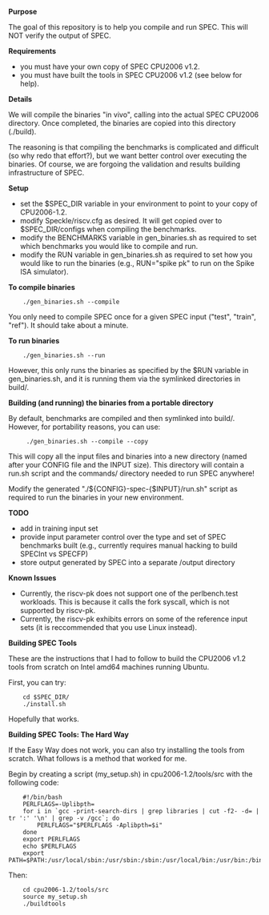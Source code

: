 **Purpose**

   The goal of this repository is to help you compile and run SPEC. This will
   NOT verify the output of SPEC.

**Requirements**

   - you must have your own copy of SPEC CPU2006 v1.2. 
   - you must have built the tools in SPEC CPU2006 v1.2 (see below for help). 


**Details**

   We will compile the binaries "in vivo", calling into the actual SPEC CPU2006
   directory. Once completed, the binaries are copied into this directory (./build). 
   
   The reasoning is that compiling the benchmarks is complicated and difficult (so
   why redo that effort?), but we want better control over executing the binaries.  Of
   course, we are forgoing the validation and results building infrastructure of
   SPEC. 


**Setup**

   - set the $SPEC_DIR variable in your environment to point to your copy of CPU2006-1.2.
   - modify Speckle/riscv.cfg as desired. It will get copied over to
     $SPEC_DIR/configs when compiling the benchmarks. 
   - modify the BENCHMARKS variable in gen_binaries.sh as required to set which
     benchmarks you would like to compile and run.
   - modify the RUN variable in gen_binaries.sh as required to set how you
     would like to run the binaries (e.g., RUN="spike pk" to run on the Spike
     ISA simulator).


**To compile binaries**

        ./gen_binaries.sh --compile

   You only need to compile SPEC once for a given SPEC input ("test", "train",
   "ref"). It should take about a minute. 


**To run binaries**

        ./gen_binaries.sh --run
        
   However, this only runs the binaries as specified by the $RUN variable in 
   gen_binaries.sh, and it is running them via the symlinked directories in build/.

**Building (and running) the binaries from a portable directory**

   By default, benchmarks are compiled and then symlinked into build/. However,
   for portability reasons, you can use: 
   
         ./gen_binaries.sh --compile --copy
   
   This will copy all the input files and binaries into a new directory (named after 
   your CONFIG file and the INPUT size). This directory will contain a run.sh script 
   and the commands/ directory needed to run SPEC anywhere!
   
   Modify the generated "./${CONFIG}-spec-{$INPUT}/run.sh" script as required to 
   run the binaries in your new environment.  


**TODO**
   
   - add in training input set
   - provide input parameter control over the type and set of SPEC benchmarks built
      (e.g., currently requires manual hacking to build SPECInt vs SPECFP)
   - store output generated by SPEC into a separate /output directory


**Known Issues**

   - Currently, the riscv-pk does not support one of the perlbench.test workloads.
       This is because it calls the fork syscall, which is not supported by riscv-pk.
   - Currently, the riscv-pk exhibits errors on some of the reference input sets 
       (it is reccommended that you use Linux instead).


**Building SPEC Tools**

   These are the instructions that I had to follow to build the CPU2006 v1.2
   tools from scratch on Intel amd64 machines running Ubuntu.

   First, you can try:

        cd $SPEC_DIR/
        ./install.sh

   Hopefully that works. 
   
**Building SPEC Tools: The Hard Way**

   If the Easy Way does not work, you can also try installing the tools from
   scratch.  What follows is a method that worked for me.
   
   Begin by creating a script (my_setup.sh) in cpu2006-1.2/tools/src with the
   following code:

        #!/bin/bash
        PERLFLAGS=-Uplibpth=
        for i in `gcc -print-search-dirs | grep libraries | cut -f2- -d= | tr ':' '\n' | grep -v /gcc`; do
            PERLFLAGS="$PERLFLAGS -Aplibpth=$i"
        done
        export PERLFLAGS
        echo $PERLFLAGS
        export PATH=$PATH:/usr/local/sbin:/usr/sbin:/sbin:/usr/local/bin:/usr/bin:/bin

   Then:

        cd cpu2006-1.2/tools/src
        source my_setup.sh
        ./buildtools



